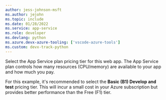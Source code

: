 ```yaml
---
author: jess-johnson-msft
ms.author: jejohn
ms.topic: include
ms.date: 01/28/2022
ms.service: app-service
ms.role: developer
ms.devlang: python
ms.azure.devx-azure-tooling: ['vscode-azure-tools']
ms.custom: devx-track-python
---
```


Select the App Service plan pricing tier for this web app. The App Service plan controls how many resources (CPU/memory) are available to your app and how much you pay. 

For this example, it's recommended to select the **Basic (B1) Develop and test** pricing tier. This will incur a small cost in your Azure subscription but provides better performance than the Free (F1) tier.
